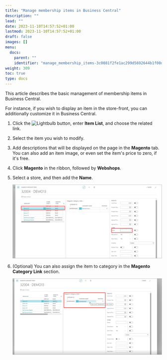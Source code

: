 ```yaml
---
title: "Manage membership items in Business Central"
description: ""
lead: ""
date: 2023-11-10T14:57:52+01:00
lastmod: 2023-11-10T14:57:52+01:00
draft: false
images: []
menu:
  docs:
    parent: ""
    identifier: "manage_membership_items-3c0081f2fe1ac299d5692644b1f00d8a"
weight: 309
toc: true
type: docs
---
```


This article describes the basic management of membership items in Business Central.

For instance, if you wish to display an item in the store-front, you can additionally customize it in Business Central. 

1. Click the ![Lightbulb](Lightbulb_icon.PNG) button, enter **Item List**, and choose the related link.     
2. Select the item you wish to modify.
3. Add descriptions that will be displayed on the page in the **Magento** tab.       
   You can also add an item image, or even set the item's price to zero, if it's free.    
4. Click **Magento** in the ribbon, followed by **Webshops**.
5. Select a store, and then add the **Name**.
   
    ![translations](Images/translations.PNG)

6. (Optional) You can also assign the item to category in the **Magento Category Link** section.

   ![assign_category](Images/assign_category.PNG)